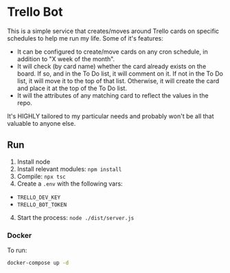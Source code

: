 # Trello Bot

This is a simple service that creates/moves around Trello cards on specific schedules to help me run my life. Some of it's features:

- It can be configured to create/move cards on any cron schedule, in addition to "X week of the month".
- It will check (by card name) whether the card already exists on the board. If so, and in the To Do list, it will comment on it. If not in the To Do list, it will move it to the top of that list. Otherwise, it will create the card and place it at the top of the To Do list.
- It will the attributes of any matching card to reflect the values in the repo.

It's HIGHLY tailored to my particular needs and probably won't be all that valuable to anyone else.

## Run

1. Install node
2. Install relevant modules: `npm install`
3. Compile: `npx tsc`
3. Create a `.env` with the following vars:
  - `TRELLO_DEV_KEY`
  - `TRELLO_BOT_TOKEN`
4. Start the process: `node ./dist/server.js`

### Docker

To run:
```zsh
docker-compose up -d
```

